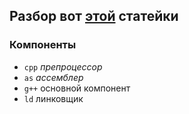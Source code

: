 ## Разбор вот [этой](https://habr.com/ru/post/478124/) статейки

### Компоненты
- `cpp` *препроцессор*
- `as` *ассемблер*
- `g++` основной компонент
- `ld` линковщик

